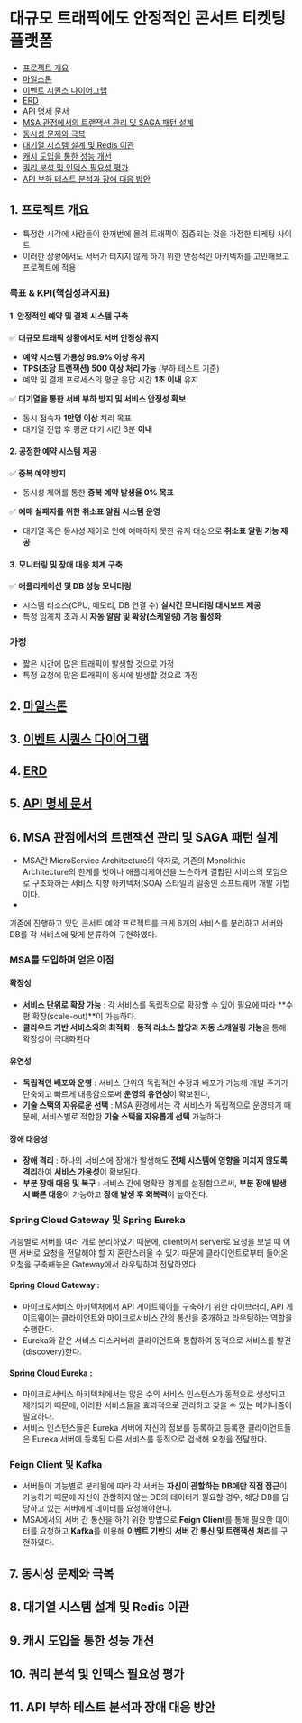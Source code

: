 # 대규모 트래픽에도 안정적인 콘서트 티켓팅 플랫폼

- [프로젝트 개요](#1-프로젝트-개요)
- [마일스톤](#2-마일스톤)
- [이벤트 시퀀스 다이어그랩](#3-이벤트-시퀀스-다이어그램)
- [ERD](#4-ERD)
- [API 명세 문서](#5-API-명세-문서)
- [MSA 관점에서의 트랜잭션 관리 및 SAGA 패턴 설계](#6-MSA-관점에서의-트랜잭션-관리-및-SAGA-패턴-설계)
- [동시성 문제와 극복](#7-동시성-문제와-극복)
- [대기열 시스템 설계 및 Redis 이관](#8-대기열-시스템-설계-및-Redis-이관)
- [캐시 도입을 통한 성능 개선](#9-캐시-도입을-통한-성능-개선)
- [쿼리 분석 및 인덱스 필요성 평가](#10-쿼리-분석-및-인덱스-필요성-평가)
- [API 부하 테스트 분석과 장애 대응 방안](#11-API-부하-테스트-분석과-장애-대응-방안)

## 1. 프로젝트 개요
- 특정한 시각에 사람들이 한꺼번에 몰려 트래픽이 집중되는 것을 가정한 티케팅 사이트
- 이러한 상황에서도 서버가 터지지 않게 하기 위한 안정적인 아키텍처를 고민해보고 프로젝트에 적용

### 목표 & KPI(핵심성과지표)

#### 1. **안정적인 예약 및 결제 시스템 구축**

✅ **대규모 트래픽 상황에서도 서버 안정성 유지**

- **예약 시스템 가용성 99.9% 이상 유지**
- **TPS(초당 트랜잭션) 500 이상 처리 가능** (부하 테스트 기준)
- 예약 및 결제 프로세스의 평균 응답 시간 **1초 이내** 유지

✅ **대기열을 통한 서버 부하 방지 및 서비스 안정성 확보**

- 동시 접속자 **1만명 이상** 처리 목표
- 대기열 진입 후 평균 대기 시간 3분 **이내**

#### 2. **공정한 예약 시스템 제공**

✅ **중복 예약 방지**

- 동시성 제어를 통한 **중복 예약 발생율 0% 목표**

✅ **예매 실패자를 위한 취소표 알림 시스템 운영**

- 대기열 혹은 동시성 제어로 인해 예매하지 못한 유저 대상으로 **취소표 알림 기능 제공**

#### 3. **모니터링 및 장애 대응 체계 구축**

✅ **애플리케이션 및 DB 성능 모니터링**

- 시스템 리소스(CPU, 메모리, DB 연결 수) **실시간 모니터링 대시보드 제공**
- 특정 임계치 초과 시 **자동 알람 및 확장(스케일링) 기능 활성화**

### 가정
- 짧은 시간에 많은 트래픽이 발생할 것으로 가정
- 특정 요청에 많은 트래픽이 동시에 발생할 것으로 가정

## 2. [마일스톤]()
## 3. [이벤트 시퀀스 다이어그램]()
## 4. [ERD]()
## 5. [API 명세 문서](https://flossy-name-c7c.notion.site/Spring-Cloud-ConcertReservation-1908f15d8fbc80ddb4ddcd3284892151)
## 6. MSA 관점에서의 트랜잭션 관리 및 SAGA 패턴 설계
- MSA란 MicroService Architecture의 약자로, 기존의 Monolithic Architecture의 한계를 벗어나 애플리케이션을 느슨하게 결합된 서비스의 모임으로 구조화하는 서비스 지향 아키텍처(SOA) 스타일의 일종인 소프트웨어 개발 기법이다.
- 
기존에 진행하고 있던 콘서트 예약 프로젝트를 크게 6개의 서비스를 분리하고 서버와 DB를 각 서비스에 맞게 분류하여 구현하였다.

### MSA를 도입하며 얻은 이점
#### 확장성
- **서비스 단위로 확장 가능** : 각 서비스를 독립적으로 확장할 수 있어 필요에 따라 **수평 확장(scale-out)**이 가능하다.
- **클라우드 기반 서비스와의 최적화** : **동적 리소스 할당과 자동 스케일링 기능**을 통해 확장성이 극대화된다
#### 유연성
- **독립적인 배포와 운영** : 서비스 단위의 독립적인 수정과 배포가 가능해 개발 주기가 단축되고 빠르게 대응함으로써 **운영의 유연성**이 확보된다,
- **기술 스택의 자유로운 선택** : MSA 환경에서는 각 서비스가 독립적으로 운영되기 때문에, 서비스별로 적합한 **기술 스택을 자유롭게 선택** 가능하다.
#### 장애 대응성
- **장애 격리** : 하나의 서비스에 장애가 발생해도 **전체 시스템에 영향을 미치지 않도록 격리**하여 **서비스 가용성**이 확보된다.
- **부분 장애 대응 및 복구** : 서비스 간에 명확한 경계를 설정함으로써, **부분 장애 발생 시 빠른 대응**이 가능하고 **장애 발생 후 회복력**이 높아진다.

### Spring Cloud Gateway 및 Spring Eureka
기능별로 서버를 여러 개로 분리하였기 때문에, client에서 server로 요청을 보낼 때 어떤 서버로 요청을 전달해야 할 지 혼란스러울 수 있기 때문에 클라이언트로부터 들어온 요청을 구축해놓은 Gateway에서 라우팅하여 전달하였다.

#### Spring Cloud Gateway :
- 마이크로서비스 아키텍처에서 API 게이트웨이를 구축하기 위한 라이브러리, API 게이트웨이는 클라이언트와 마이크로서비스 간의 통신을 중개하고 라우팅하는 역할을 수행한다.
- Eureka와 같은 서비스 디스커버리 클라이언트와 통합하여 동적으로 서비스를 발견(discovery)한다.

#### Spring Cloud Eureka :
- 마이크로서비스 아키텍처에서는 많은 수의 서비스 인스턴스가 동적으로 생성되고 제거되기 때문에, 이러한 서비스들을 효과적으로 관리하고 찾을 수 있는 메커니즘이 필요하다.
- 서비스 인스턴스들은 Eureka 서버에 자신의 정보를 등록하고 등록한 클라이언트들은 Eureka 서버에 등록된 다른 서비스를 동적으로 검색해 요청을 전달한다.

### Feign Client 및 Kafka
- 서버들이 기능별로 분리됨에 따라 각 서버는 **자신이 관할하는 DB에만 직접 접근**이 가능하기 때문에 자신이 관할하지 않는 DB의 데이터가 필요할 경우, 해당 DB를 담당하고 있는 서버에게 데이터를 요청해야한다.
- MSA에서의 서버 간 통신을 하기 위한 방법으로 **Feign Client**를 통해 필요한 데이터를 요청하고 **Kafka**를 이용해 **이벤트 기반**의 **서버 간 통신 및 트랜잭션 처리**를 구현하였다.

## 7. 동시성 문제와 극복

## 8. 대기열 시스템 설계 및 Redis 이관
## 9. 캐시 도입을 통한 성능 개선
## 10. 쿼리 분석 및 인덱스 필요성 평가
## 11. API 부하 테스트 분석과 장애 대응 방안
